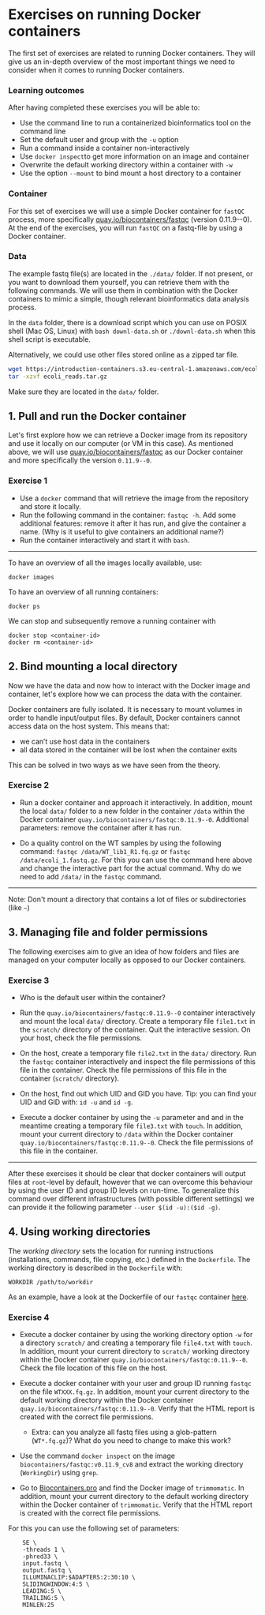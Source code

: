 # Exercises on running Docker containers

The first set of exercises are related to running Docker containers. They will give us an in-depth overview of the most important things we need to consider when it comes to running Docker containers. 


### Learning outcomes
After having completed these exercises you will be able to:  
* Use the command line to run a containerized bioinformatics tool on the command line
* Set the default user and group with the `-u` option
* Run a command inside a container non-interactively
* Use `docker inspect`to get more information on an image and container
* Overwrite the default working directory within a container with `-w` 
* Use the option `--mount` to bind mount a host directory to a container

### Container
For this set of exercises we will use a simple Docker container for `fastQC` process, more specifically [quay.io/biocontainers/fastqc](https://quay.io/repository/biocontainers/fastqc?tab=info) (version 0.11.9--0). 
At the end of the exercises, you will run `fastQC` on a fastq-file by using a Docker container.

### Data
The example fastq file(s) are located in the `./data/` folder. If not present, or you want to download them yourself, you can retrieve them with the following commands. We will use them in combination with the Docker containers to mimic a simple, though relevant bioinformatics data analysis process. 

In the `data` folder, there is a download script which you can use on POSIX shell (Mac OS, Linux) with `bash downl-data.sh` or `./downl-data.sh` when this shell script is executable.

Alternatively, we could use other files stored online as a zipped tar file.

```sh
wget https://introduction-containers.s3.eu-central-1.amazonaws.com/ecoli_reads.tar.gz
tar -xzvf ecoli_reads.tar.gz
```

Make sure they are located in the `data/` folder. 

## 1. Pull and run the Docker container

Let's first explore how we can retrieve a Docker image from its repository and use it locally on our computer (or VM in this case). As mentioned above, we will use [quay.io/biocontainers/fastqc](https://quay.io/repository/biocontainers/fastqc?tab=info) as our Docker container and more specifically the version `0.11.9--0`. 

### Exercise 1
- Use a `docker` command that will retrieve the image from the repository and store it locally. 
- Run the following command in the container: `fastqc -h`. Add some additional features: remove it after it has run, and give the container a name. (Why is it useful to give containers an additional name?)
- Run the container interactively and start it with `bash`. 

--- 


To have an overview of all the images locally available, use:
```
docker images
```
To have an overview of all running containers:
```
docker ps
```
We can stop and subsequently remove a running container with 
```
docker stop <container-id>
docker rm <container-id>
```


## 2. Bind mounting a local directory

Now we have the data and now how to interact with the Docker image and container, let's explore how we can process the data with the container. 

Docker containers are fully isolated. It is necessary to mount volumes in order to handle input/output files. By default, Docker containers cannot access data on the host system. This means that:
- we can’t use host data in the containers
- all data stored in the container will be lost when the container exits

This can be solved in two ways as we have seen from the theory. 



### Exercise 2
- Run a docker container and approach it interactively. In addition, mount the local `data/` folder to a new folder in the container `/data` within the Docker container `quay.io/biocontainers/fastqc:0.11.9--0`. Additional parameters: remove the container after it has run.   

- Do a quality control on the WT samples by using the following command: `fastqc /data/WT_lib1_R1.fq.gz` or `fastqc /data/ecoli_1.fastq.gz`. For this you can use the command here above and change the interactive part for the actual command. Why do we need to add `/data/` in the `fastqc` command. 

--- 

Note: Don't mount a directory that contains a lot of files or subdirectories (like `~`)


## 3. Managing file and folder permissions 
The following exercises aim to give an idea of how folders and files are managed on your computer locally as opposed to our Docker containers. 

### Exercise 3

- Who is the default user within the container?  

- Run the `quay.io/biocontainers/fastqc:0.11.9--0` container interactively and mount the local `data/` directory. Create a temporary file `file1.txt` in the `scratch/` directory of the container. Quit the interactive session. On your host, check the file permissions.

- On the host, create a temporary file `file2.txt` in the `data/` directory. Run the `fastqc` container interactively and inspect the file permissions of this file in the container.  Check the file permissions of this file in the container (`scratch/` directory).  

- On the host, find out which UID and GID you have. Tip: you can find your UID and GID with: `id -u` and `id -g`. 

- Execute a docker container by using the `-u` parameter and and in the meantime creating a temporary file `file3.txt` with `touch`. In addition, mount your current directory to `/data` within the Docker container `quay.io/biocontainers/fastqc:0.11.9--0`. Check the file permissions of this file in the container.  

---

After these exercises it should be clear that docker containers will output files at `root`-level by default, however that we can overcome this behaviour by using the user ID and group ID levels on run-time. To generalize this command over different infrastructures (with possible different settings) we can provide it the following parameter `--user $(id -u):($id -g)`. 

## 4. Using working directories 

The *working directory* sets the location for running instructions (installations, commands, file copying, etc.) defined in the `Dockerfile`. The working directory is described in the `Dockerfile` with:
```
WORKDIR /path/to/workdir
```
As an example, have a look at the Dockerfile of our `fastqc` container [here](https://github.com/BioContainers/containers/blob/master/fastqc/0.11.9/Dockerfile). 

### Exercise 4

- Execute a docker container by using the working directory option `-w` for a directory `scratch/` and creating a temporary file `file4.txt` with `touch`. In addition, mount your current directory to `scratch/` working directory within the Docker container `quay.io/biocontainers/fastqc:0.11.9--0`. Check the file location of this file on the host.



- Execute a docker container with your user and group ID running `fastqc` on the file `WTXXX.fq.gz`. In addition, mount your current directory to the default working directory within the Docker container `quay.io/biocontainers/fastqc:0.11.9--0`. Verify that the HTML report is created with the correct file permissions.
    - Extra: can you analyze all fastq files using a glob-pattern (`WT*.fq.gz`)? What do you need to change to make this work? 

- Use the command `docker inspect` on the image `biocontainers/fastqc:v0.11.9_cv8` and extract the working directory (`WorkingDir`) using `grep`.


- Go to [Biocontainers.pro](https://biocontainers.pro/) and find the Docker image of `trimmomatic`. In addition, mount your current directory to the default working directory within the Docker container of `trimmomatic`. Verify that the HTML report is created with the correct file permissions.

For this you can use the following set of parameters:
```
    SE \
    -threads 1 \
    -phred33 \
    input.fastq \
    output.fastq \
    ILLUMINACLIP:$ADAPTERS:2:30:10 \
    SLIDINGWINDOW:4:5 \
    LEADING:5 \
    TRAILING:5 \
    MINLEN:25

```


